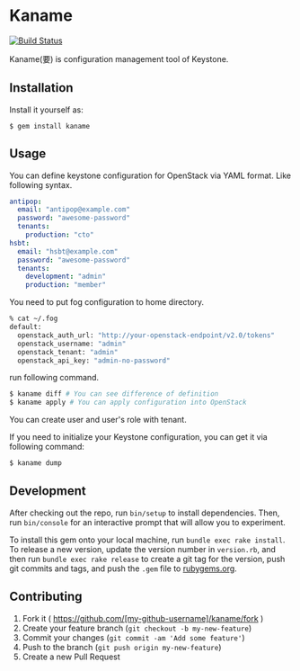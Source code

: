# Kaname

[![Build Status](https://secure.travis-ci.org/hsbt/kaname.png)](https://travis-ci.org/hsbt/kaname)

Kaname(要) is configuration management tool of Keystone.

## Installation

Install it yourself as:

    $ gem install kaname

## Usage

You can define keystone configuration for OpenStack via YAML format. Like following syntax.

```yaml
antipop:
  email: "antipop@example.com"
  password: "awesome-password"
  tenants:
    production: "cto"
hsbt:
  email: "hsbt@example.com"
  password: "awesome-password"
  tenants:
    development: "admin"
    production: "member"
```

You need to put fog configuration to home directory.

```sh
% cat ~/.fog
default:
  openstack_auth_url: "http://your-openstack-endpoint/v2.0/tokens"
  openstack_username: "admin"
  openstack_tenant: "admin"
  openstack_api_key: "admin-no-password"
```

run following command.

```sh
$ kaname diff # You can see difference of definition
$ kaname apply # You can apply configuration into OpenStack
```

You can create user and user's role with tenant.

If you need to initialize your Keystone configuration, you can get it via following command:

```sh
$ kaname dump
```

## Development

After checking out the repo, run `bin/setup` to install dependencies. Then, run `bin/console` for an interactive prompt that will allow you to experiment.

To install this gem onto your local machine, run `bundle exec rake install`. To release a new version, update the version number in `version.rb`, and then run `bundle exec rake release` to create a git tag for the version, push git commits and tags, and push the `.gem` file to [rubygems.org](https://rubygems.org).

## Contributing

1. Fork it ( https://github.com/[my-github-username]/kaname/fork )
2. Create your feature branch (`git checkout -b my-new-feature`)
3. Commit your changes (`git commit -am 'Add some feature'`)
4. Push to the branch (`git push origin my-new-feature`)
5. Create a new Pull Request
